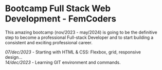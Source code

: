 ﻿# Bootcamp Full Stack Web Development - FemCoders

This amazing bootcamp (nov/2023 - may/2024) is going to be the definitive step to become a professional Full-stack Developer and to start building a consistent and exciting professional career.

*07/dec/2023* - Starting with HTML & CSS: Flexbox, grid, responsive design...  
*14/dec/2023* - Learning GIT environment and commands.
